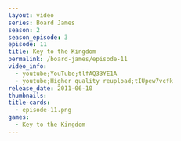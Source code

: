 ```yaml
---
layout: video
series: Board James
season: 2
season_episode: 3
episode: 11
title: Key to the Kingdom
permalink: /board-james/episode-11
video_info:
  - youtube;YouTube;tlfAQ33YE1A
  - youtube;Higher quality reupload;tIUpew7vcfk
release_date: 2011-06-10
thumbnails:
title-cards: 
  - episode-11.png
games:
  - Key to the Kingdom  
---
```


